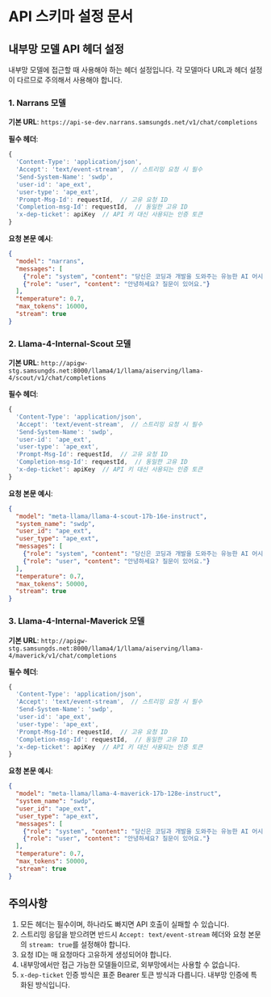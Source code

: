 # API 스키마 설정 문서

## 내부망 모델 API 헤더 설정

내부망 모델에 접근할 때 사용해야 하는 헤더 설정입니다. 각 모델마다 URL과 헤더 설정이 다르므로 주의해서 사용해야 합니다.

### 1. Narrans 모델

**기본 URL**: `https://api-se-dev.narrans.samsungds.net/v1/chat/completions`

**필수 헤더**:
```javascript
{
  'Content-Type': 'application/json',
  'Accept': 'text/event-stream',  // 스트리밍 요청 시 필수
  'Send-System-Name': 'swdp',
  'user-id': 'ape_ext',
  'user-type': 'ape_ext',
  'Prompt-Msg-Id': requestId,  // 고유 요청 ID
  'Completion-msg-Id': requestId,  // 동일한 고유 ID
  'x-dep-ticket': apiKey  // API 키 대신 사용되는 인증 토큰
}
```

**요청 본문 예시**:
```json
{
  "model": "narrans",
  "messages": [
    {"role": "system", "content": "당신은 코딩과 개발을 도와주는 유능한 AI 어시스턴트입니다."},
    {"role": "user", "content": "안녕하세요? 질문이 있어요."}
  ],
  "temperature": 0.7,
  "max_tokens": 16000,
  "stream": true
}
```

### 2. Llama-4-Internal-Scout 모델

**기본 URL**: `http://apigw-stg.samsungds.net:8000/llama4/1/llama/aiserving/llama-4/scout/v1/chat/completions`

**필수 헤더**:
```javascript
{
  'Content-Type': 'application/json',
  'Accept': 'text/event-stream',  // 스트리밍 요청 시 필수
  'Send-System-Name': 'swdp',
  'user-id': 'ape_ext',
  'user-type': 'ape_ext',
  'Prompt-Msg-Id': requestId,  // 고유 요청 ID
  'Completion-msg-Id': requestId,  // 동일한 고유 ID
  'x-dep-ticket': apiKey  // API 키 대신 사용되는 인증 토큰
}
```

**요청 본문 예시**:
```json
{
  "model": "meta-llama/llama-4-scout-17b-16e-instruct",
  "system_name": "swdp",
  "user_id": "ape_ext",
  "user_type": "ape_ext",
  "messages": [
    {"role": "system", "content": "당신은 코딩과 개발을 도와주는 유능한 AI 어시스턴트입니다."},
    {"role": "user", "content": "안녕하세요? 질문이 있어요."}
  ],
  "temperature": 0.7,
  "max_tokens": 50000,
  "stream": true
}
```

### 3. Llama-4-Internal-Maverick 모델

**기본 URL**: `http://apigw-stg.samsungds.net:8000/llama4/1/llama/aiserving/llama-4/maverick/v1/chat/completions`

**필수 헤더**:
```javascript
{
  'Content-Type': 'application/json',
  'Accept': 'text/event-stream',  // 스트리밍 요청 시 필수
  'Send-System-Name': 'swdp',
  'user-id': 'ape_ext',
  'user-type': 'ape_ext',
  'Prompt-Msg-Id': requestId,  // 고유 요청 ID
  'Completion-msg-Id': requestId,  // 동일한 고유 ID
  'x-dep-ticket': apiKey  // API 키 대신 사용되는 인증 토큰
}
```

**요청 본문 예시**:
```json
{
  "model": "meta-llama/llama-4-maverick-17b-128e-instruct",
  "system_name": "swdp",
  "user_id": "ape_ext",
  "user_type": "ape_ext",
  "messages": [
    {"role": "system", "content": "당신은 코딩과 개발을 도와주는 유능한 AI 어시스턴트입니다."},
    {"role": "user", "content": "안녕하세요? 질문이 있어요."}
  ],
  "temperature": 0.7,
  "max_tokens": 50000,
  "stream": true
}
```

## 주의사항

1. 모든 헤더는 필수이며, 하나라도 빠지면 API 호출이 실패할 수 있습니다.
2. 스트리밍 응답을 받으려면 반드시 `Accept: text/event-stream` 헤더와 요청 본문의 `stream: true`를 설정해야 합니다.
3. 요청 ID는 매 요청마다 고유하게 생성되어야 합니다.
4. 내부망에서만 접근 가능한 모델들이므로, 외부망에서는 사용할 수 없습니다.
5. `x-dep-ticket` 인증 방식은 표준 Bearer 토큰 방식과 다릅니다. 내부망 인증에 특화된 방식입니다.